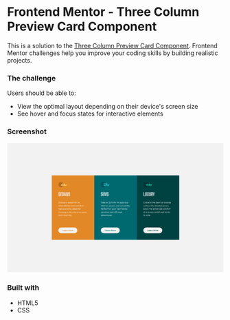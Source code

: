 # Frontend Mentor - Three Column Preview Card Component

This is a solution to the [Three Column Preview Card Component](https://www.frontendmentor.io/challenges/3column-preview-card-component-pH92eAR2-/hub/3column-preview-card-component-i3uugyXOUv). Frontend Mentor challenges help you improve your coding skills by building realistic projects.

### The challenge

Users should be able to:

- View the optimal layout depending on their device's screen size
- See hover and focus states for interactive elements

### Screenshot

![](./final.png)

### Built with

- HTML5
- CSS
